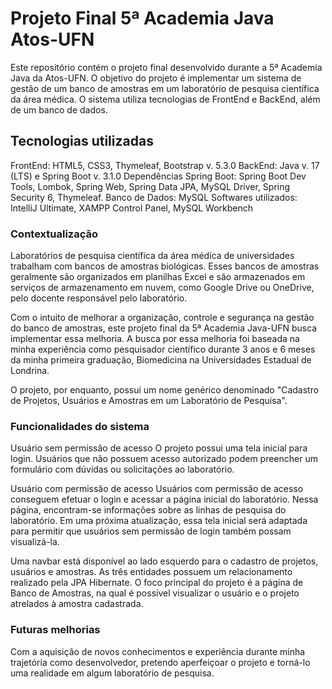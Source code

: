 # Projeto Final 5ª Academia Java Atos-UFN
Este repositório contém o projeto final desenvolvido durante a 5ª Academia Java da Atos-UFN. O objetivo do projeto é implementar um sistema de gestão de um banco de amostras em um laboratório de pesquisa científica da área médica. O sistema utiliza tecnologias de FrontEnd e BackEnd, além de um banco de dados.

## Tecnologias utilizadas
FrontEnd: HTML5, CSS3, Thymeleaf, Bootstrap v. 5.3.0
BackEnd: Java v. 17 (LTS) e Spring Boot v. 3.1.0
Dependências Spring Boot: Spring Boot Dev Tools, Lombok, Spring Web, Spring Data JPA, MySQL Driver, Spring Security 6, Thymeleaf.
Banco de Dados: MySQL
Softwares utilizados: IntelliJ Ultimate, XAMPP Control Panel, MySQL Workbench

### Contextualização
Laboratórios de pesquisa científica da área médica de universidades trabalham com bancos de amostras biológicas. Esses bancos de amostras geralmente são organizados em planilhas Excel e são armazenados em serviços de armazenamento em nuvem, como Google Drive ou OneDrive, pelo docente responsável pelo laboratório.

Com o intuito de melhorar a organização, controle e segurança na gestão do banco de amostras, este projeto final da 5ª Academia Java-UFN busca implementar essa melhoria. A busca por essa melhoria foi baseada na minha experiência como pesquisador científico durante 3 anos e 6 meses da minha primeira graduação, Biomedicina na Universidades Estadual de Londrina.

O projeto, por enquanto, possui um nome genérico denominado "Cadastro de Projetos, Usuários e Amostras em um Laboratório de Pesquisa".

### Funcionalidades do sistema
Usuário sem permissão de acesso
O projeto possui uma tela inicial para login. Usuários que não possuem acesso autorizado podem preencher um formulário com dúvidas ou solicitações ao laboratório.

Usuário com permissão de acesso
Usuários com permissão de acesso conseguem efetuar o login e acessar a página inicial do laboratório. Nessa página, encontram-se informações sobre as linhas de pesquisa do laboratório. Em uma próxima atualização, essa tela inicial será adaptada para permitir que usuários sem permissão de login também possam visualizá-la.

Uma navbar está disponível ao lado esquerdo para o cadastro de projetos, usuários e amostras. As três entidades possuem um relacionamento realizado pela JPA Hibernate. O foco principal do projeto é a página de Banco de Amostras, na qual é possível visualizar o usuário e o projeto atrelados à amostra cadastrada.

### Futuras melhorias
Com a aquisição de novos conhecimentos e experiência durante minha trajetória como desenvolvedor, pretendo aperfeiçoar o projeto e torná-lo uma realidade em algum laboratório de pesquisa.
